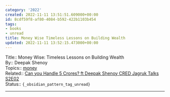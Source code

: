 ```yaml
---
category: '2022'
created: 2022-11-11 13:51:51.609000+00:00
id: 8cdf59f8-af80-4084-b592-422b1103b454
tags:
- books
- unread
title: Money Wise Timeless Lessons on Building Wealth
updated: 2022-11-11 13:52:15.473000+00:00
---
```

   
Title:: Money Wise: Timeless Lessons on Building Wealth    
By:: Deepak Shenoy   
Topics:: [money](../../topics/money.md)   
Related:: [Can you Handle 5 Crores? ft Deepak Shenoy CRED Jagruk Talks S2E02](../../resources/videos/Can%20you%20Handle%205%20Crores%3F%20ft%20Deepak%20Shenoy%20CRED%20Jagruk%20Talks%20S2E02.md)   
Status:: `{_obsidian_pattern_tag_unread}`   
   
   
---
